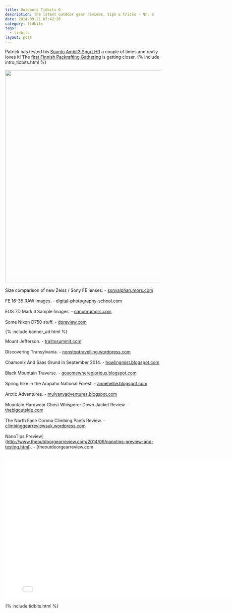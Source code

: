 ```yaml
---
title: Outdoors Tidbits 6
description: The latest outdoor gear reviews, tips & tricks - Nr. 6
date: 2014-09-21 07:42:26
category: tidbits
tags:
  - tidbits
layout: post
---
```

Patrick has tested his [Suunto Ambit3 Sport HR](http://amzn.to/1uTyALR) a couple of times and really loves it! The [first Finnish Packrafting Gathering](http://korpijaakko.com/2014/08/27/the-first-finnish-packrafting-gathering/) is getting closer. {% include intro_tidbits.html %}<br><br>
<a href="https://www.flickr.com/photos/90204224@N07/15030793280"><img src="https://farm4.staticflickr.com/3895/15030793280_7db6c5f857_b.jpg" width="1024" height="683"></a><!--more-->
<br><br>
Size comparison of new Zeiss / Sony FE lenses. - [sonyalpharumors.com](http://www.sonyalpharumors.com/perfect-size-comparison-of-all-four-new-fe-lenses-zeiss-sony-and-loxia/)<br><br>
FE 16-35 RAW images. - [digital-photography-school.com](http://www.verybiglobo.com/photokina-2014-sony-first-impression-fe-16-35-f4-oss-za-some-raw-samples-for-download/)<br><br>
EOS 7D Mark II Sample Images. - [canonrumors.com](http://www.canonrumors.com/2014/09/sample-images-from-the-eos-7d-mark-ii/)<br><br>
Some Nikon D750 stuff. - [dpreview.com](http://www.dpreview.com/articles/1289414938/nikon-d750-what-you-need-to-know)

{% include banner_ad.html %}


Mount Jefferson. - [trailtosummit.com](http://trailtosummit.com/mount-jefferson-via-great-gulf-six-husbands-and-sphinx/)<br><br>
Discovering Transylvania. - [nonstoptravelling.wordpress.com](http://nonstoptravelling.wordpress.com/2014/09/22/tantalising-transylvania)<br><br>
Chamonix And Saas Grund in September 2014. - [howlingmist.blogspot.com](http://howlingmist.blogspot.com/2014/09/a-taste-of-chamonix-and-saas-grund-alps.html)<br><br>
Black Mountain Traverse. - [gosomewhereglorious.blogspot.com](http://gosomewhereglorious.blogspot.com/2014/09/black-mountain-traverse-hiking-mt.html)<br><br>
Spring hike in the Arapaho National Forest. - [annehellie.blogspot.com](http://annehellie.blogspot.com/2014/06/spring-hiking.html)<br><br>
Arctic Adventures. - [mulvanyadventures.blogspot.com](http://mulvanyadventures.blogspot.com/2014/09/arctic-adventures.html)
<br><br>
Mountain Hardwear Ghost Whisperer Down Jacket Review. - [thebigoutside.com](http://thebigoutside.com/review-mountain-hardwear-ghost-whisperer-down-jacket/)<br><br>
The North Face Corona Climbing Pants Review. - [climbinggearreviewsuk.wordpress.com](https://climbinggearreviewsuk.wordpress.com/2014/09/17/the-north-face-corona-climbing-pants-climbing-gear-review/)<br><br>
NanoTips Preview](http://www.theoutdoorgearreview.com/2014/09/nanotips-preview-and-testing.html). - [theoutdoorgearreview.com
<br><br>
<iframe src="//player.vimeo.com/video/106620458" width="800" height="450" frameborder="0" webkitallowfullscreen mozallowfullscreen allowfullscreen></iframe>

{% include tidbits.html %}
